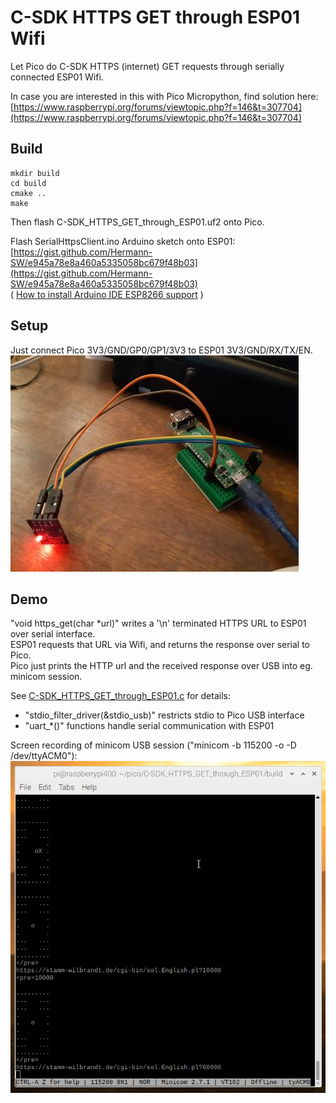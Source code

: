 # C-SDK HTTPS GET through ESP01 Wifi

Let Pico do C-SDK HTTPS (internet) GET requests through serially connected ESP01 Wifi.

In case you are interested in this with Pico Micropython, find solution here:  
[https://www.raspberrypi.org/forums/viewtopic.php?f=146&t=307704](https://www.raspberrypi.org/forums/viewtopic.php?f=146&t=307704)

## Build
```
mkdir build
cd build
cmake ..
make
```

Then flash C-SDK_HTTPS_GET_through_ESP01.uf2 onto Pico.

Flash SerialHttpsClient.ino Arduino sketch onto ESP01:  
[https://gist.github.com/Hermann-SW/e945a78e8a460a5335058bc679f48b03](https://gist.github.com/Hermann-SW/e945a78e8a460a5335058bc679f48b03)  
( [How to install Arduino IDE ESP8266 support](https://github.com/esp8266/Arduino#contents) )

## Setup
Just connect Pico 3V3/GND/GP0/GP1/3V3 to ESP01 3V3/GND/RX/TX/EN.  
![ESP01S cabling](20210321_180703.10pc.jpg)

## Demo

"void https_get(char \*url)" writes a '\n' terminated HTTPS URL to ESP01 over serial interface.  
ESP01 requests that URL via Wifi, and returns the response over serial to Pico.  
Pico just prints the HTTP url and the received response over USB into eg. minicom session.

See [C-SDK_HTTPS_GET_through_ESP01.c](C-SDK_HTTPS_GET_through_ESP01.c) for details:  
*  "stdio_filter_driver(&stdio_usb)" restricts stdio to Pico USB interface
*  "uart_*()" functions handle serial communication with ESP01

Screen recording of minicom USB session ("minicom -b 115200 -o -D /dev/ttyACM0"):  
![minicom session animation](Peek_2021-04-07_15-38.gif)
